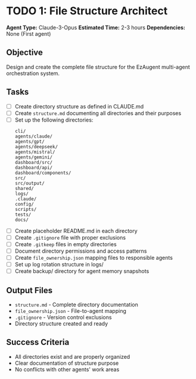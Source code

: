 # TODO 1: File Structure Architect
**Agent Type:** Claude-3-Opus
**Estimated Time:** 2-3 hours
**Dependencies:** None (First agent)

## Objective
Design and create the complete file structure for the EzAugent multi-agent orchestration system.

## Tasks
- [ ] Create directory structure as defined in CLAUDE.md
- [ ] Create `structure.md` documenting all directories and their purposes
- [ ] Set up the following directories:
  ```
  cli/
  agents/claude/
  agents/gpt/
  agents/deepseek/
  agents/mistral/
  agents/gemini/
  dashboard/src/
  dashboard/api/
  dashboard/components/
  src/
  src/output/
  shared/
  logs/
  .claude/
  config/
  scripts/
  tests/
  docs/
  ```
- [ ] Create placeholder README.md in each directory
- [ ] Create `.gitignore` file with proper exclusions
- [ ] Create `.gitkeep` files in empty directories
- [ ] Document directory permissions and access patterns
- [ ] Create `file_ownership.json` mapping files to responsible agents
- [ ] Set up log rotation structure in logs/
- [ ] Create backup/ directory for agent memory snapshots

## Output Files
- `structure.md` - Complete directory documentation
- `file_ownership.json` - File-to-agent mapping
- `.gitignore` - Version control exclusions
- Directory structure created and ready

## Success Criteria
- All directories exist and are properly organized
- Clear documentation of structure purpose
- No conflicts with other agents' work areas